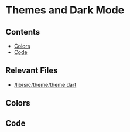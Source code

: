 # Themes and Dark Mode

## Contents

- [Colors](#colors)
- [Code](#code)

## Relevant Files

- [/lib/src/theme/theme.dart](/lib/src/theme/theme.dart)

## Colors


## Code

